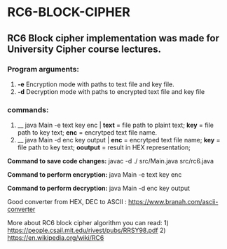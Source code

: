 # RC6-BLOCK-CIPHER

## RC6 Block cipher implementation was made for University Cipher course lectures. 

### Program arguments:

1. __-e__  Encryption mode with paths to text file and key file.
2. __-d__ Decryption mode with paths to encrypted text file and key file

### commands:
1. __ java Main -e text key enc |  __text__ = file path to plaint text; __key__ = file path to key text; __enc__ = encrytped text file name.
2. __ java Main -d enc key output | __enc__ = encrytped text file name; __key__ = file path to key text; __ooutput__ = result in HEX representation;

__Command to save code changes:__ javac -d ./ src/Main.java src/rc6.java

__Command to perform encryption:__ java Main -e text key enc

__Command to perform decryption:__ java Main -d enc key output

Good converter from HEX, DEC to ASCII : https://www.branah.com/ascii-converter

More about RC6 block cipher algorithm you can read: 1) https://people.csail.mit.edu/rivest/pubs/RRSY98.pdf
                                            		2) https://en.wikipedia.org/wiki/RC6
